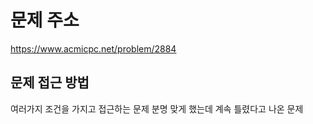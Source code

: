 # 문제 주소
https://www.acmicpc.net/problem/2884

## 문제 접근 방법
여러가지 조건을 가지고 접근하는 문제 분명 맞게 했는데 계속 틀렸다고 나온 문제 

